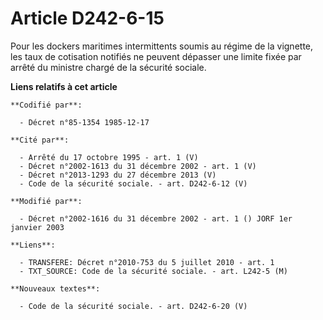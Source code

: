 # Article D242-6-15

Pour les dockers maritimes intermittents soumis au régime de la vignette, les taux de cotisation notifiés ne peuvent dépasser
une limite fixée par arrêté du ministre chargé de la sécurité sociale.

**Liens relatifs à cet article**

	**Codifié par**:

	  - Décret n°85-1354 1985-12-17

	**Cité par**:

	  - Arrêté du 17 octobre 1995 - art. 1 (V)
	  - Décret n°2002-1613 du 31 décembre 2002 - art. 1 (V)
	  - Décret n°2013-1293 du 27 décembre 2013 (V)
	  - Code de la sécurité sociale. - art. D242-6-12 (V)

	**Modifié par**:

	  - Décret n°2002-1616 du 31 décembre 2002 - art. 1 () JORF 1er janvier 2003

	**Liens**:

	  - TRANSFERE: Décret n°2010-753 du 5 juillet 2010 - art. 1
	  - TXT_SOURCE: Code de la sécurité sociale. - art. L242-5 (M)

	**Nouveaux textes**:

	  - Code de la sécurité sociale. - art. D242-6-20 (V)
